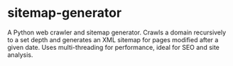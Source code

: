 # sitemap-generator
A Python web crawler and sitemap generator. Crawls a domain recursively to a set depth and generates an XML sitemap for pages modified after a given date. Uses multi-threading for performance, ideal for SEO and site analysis.
